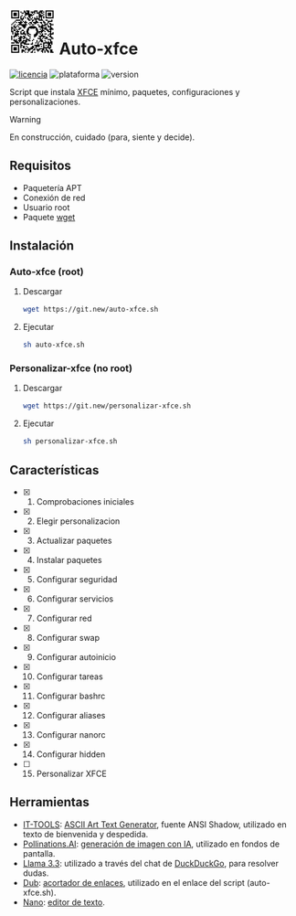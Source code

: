# [<img alt="qr-code" src=".github/img/qr-code.png" width="80" height="80">](https://github.com/AlexGracia/Auto-xfce) Auto-xfce
[![licencia](https://img.shields.io/github/license/AlexGracia/Auto-xfce?label=licencia&logo=Open-Access&style=flat-square)](LICENSE.md)
![plataforma](https://img.shields.io/badge/plataforma-linux-%23FCC624?style=flat-square&logo=linux)
![version](https://img.shields.io/github/v/tag/AlexGracia/Auto-xfce?style=flat-square&label=%E2%9A%A0%EF%B8%8F%20version&color=fcc624)

Script que instala [XFCE](https://www.xfce.org/) mínimo, paquetes, configuraciones y personalizaciones.

> [!WARNING]
> En construcción, cuidado (para, siente y decide).

## Requisitos
- Paquetería APT
- Conexión de red
- Usuario root
- Paquete [wget](https://www.gnu.org/software/wget/)

## Instalación

### Auto-xfce (root)
1. Descargar
    ```sh
    wget https://git.new/auto-xfce.sh
    ```
1. Ejecutar
    ```sh
    sh auto-xfce.sh
    ```
### Personalizar-xfce (no root)
1. Descargar
    ```sh
    wget https://git.new/personalizar-xfce.sh
    ```
1. Ejecutar
    ```sh
    sh personalizar-xfce.sh
    ```

## Características
- [x] 1. Comprobaciones iniciales
- [x] 2. Elegir personalizacion
- [x] 3. Actualizar paquetes
- [x] 4. Instalar paquetes
- [x] 5. Configurar seguridad
- [x] 6. Configurar servicios
- [x] 7. Configurar red
- [x] 8. Configurar swap
- [x] 9. Configurar autoinicio
- [x] 10. Configurar tareas
- [x] 11. Configurar bashrc
- [x] 12. Configurar aliases
- [x] 13. Configurar nanorc
- [x] 14. Configurar hidden
- [ ] 15. Personalizar XFCE

## Herramientas
- [IT-TOOLS](https://github.com/CorentinTh/it-tools): [ASCII Art Text Generator](https://it-tools.tech/ascii-text-drawer), fuente ANSI Shadow, utilizado en texto de bienvenida y despedida.
- [Pollinations.AI](https://github.com/pollinations/pollinations): [generación de imagen con IA](https://pollinations.ai/), utilizado en fondos de pantalla.
- [Llama 3.3](https://github.com/meta-llama/llama3): utilizado a través del chat de [DuckDuckGo](https://Duck.ai), para resolver dudas.
- [Dub](https://github.com/dubinc/dub): [acortador de enlaces](https://dub.co/), utilizado en el enlace del script (auto-xfce.sh).
- [Nano](https://www.nano-editor.org/git.php): [editor de texto](https://www.nano-editor.org/docs.php).
